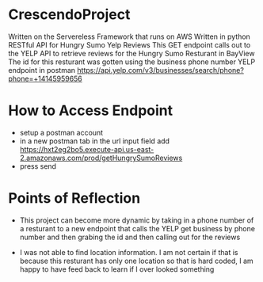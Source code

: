 # CrescendoProject
Written on the Servereless Framework that runs on AWS
Written in python
RESTful API for Hungry Sumo Yelp Reviews
This GET endpoint calls out to the YELP API to retrieve reviews for the Hungry Sumo Resturant in BayView
The id for this resturant was gotten using the business phone number YELP endpoint in postman
https://api.yelp.com/v3/businesses/search/phone?phone=+14145959656

# How to Access Endpoint
 - setup a postman account
 - in a new postman tab in the url input field add 
 https://hxt2eg2bo5.execute-api.us-east-2.amazonaws.com/prod/getHungrySumoReviews
 - press send 

# Points of Reflection
- This project can become more dynamic by taking in a phone number of a resturant to a new endpoint that calls the YELP get business by phone number and then grabing the id and then calling out for the reviews 

- I was not able to find location information. I am not certain if that is because this resturant has only one location so that is hard coded, I am happy to have feed back to learn if I over looked something
